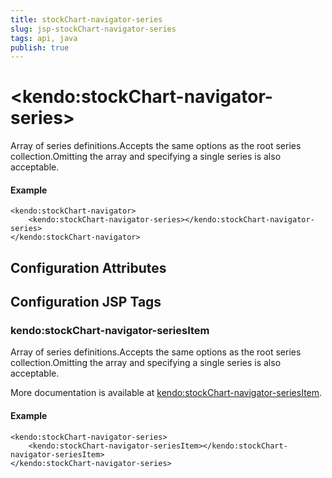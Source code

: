 ```yaml
---
title: stockChart-navigator-series
slug: jsp-stockChart-navigator-series
tags: api, java
publish: true
---
```


# \<kendo:stockChart-navigator-series\>

Array of series definitions.Accepts the same options as the root series collection.Omitting the array and specifying a single series is also acceptable.

#### Example
    <kendo:stockChart-navigator>
        <kendo:stockChart-navigator-series></kendo:stockChart-navigator-series>
    </kendo:stockChart-navigator>

## Configuration Attributes


##  Configuration JSP Tags

### kendo:stockChart-navigator-seriesItem

Array of series definitions.Accepts the same options as the root series collection.Omitting the array and specifying a single series is also acceptable.

More documentation is available at [kendo:stockChart-navigator-seriesItem](/api/wrappers/jsp/stockchart/navigator-seriesitem).

#### Example

    <kendo:stockChart-navigator-series>
        <kendo:stockChart-navigator-seriesItem></kendo:stockChart-navigator-seriesItem>
    </kendo:stockChart-navigator-series>

